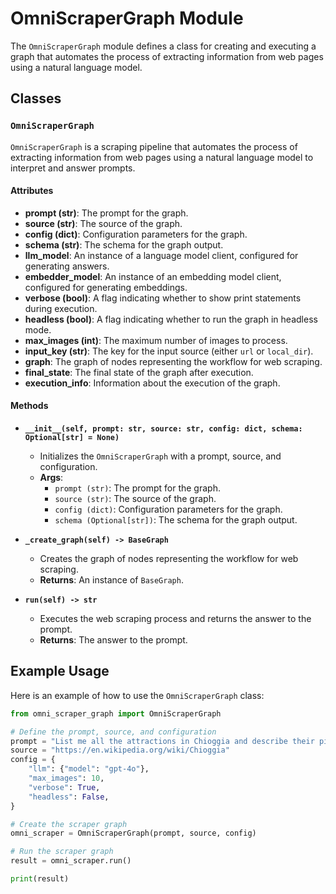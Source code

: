# OmniScraperGraph Module

The `OmniScraperGraph` module defines a class for creating and executing a graph that automates the process of extracting information from web pages using a natural language model.

## Classes

### `OmniScraperGraph`

`OmniScraperGraph` is a scraping pipeline that automates the process of extracting information from web pages using a natural language model to interpret and answer prompts.

#### Attributes

- **prompt (str)**: The prompt for the graph.
- **source (str)**: The source of the graph.
- **config (dict)**: Configuration parameters for the graph.
- **schema (str)**: The schema for the graph output.
- **llm_model**: An instance of a language model client, configured for generating answers.
- **embedder_model**: An instance of an embedding model client, configured for generating embeddings.
- **verbose (bool)**: A flag indicating whether to show print statements during execution.
- **headless (bool)**: A flag indicating whether to run the graph in headless mode.
- **max_images (int)**: The maximum number of images to process.
- **input_key (str)**: The key for the input source (either `url` or `local_dir`).
- **graph**: The graph of nodes representing the workflow for web scraping.
- **final_state**: The final state of the graph after execution.
- **execution_info**: Information about the execution of the graph.

#### Methods

- **`__init__(self, prompt: str, source: str, config: dict, schema: Optional[str] = None)`**
  - Initializes the `OmniScraperGraph` with a prompt, source, and configuration.
  - **Args**:
    - `prompt (str)`: The prompt for the graph.
    - `source (str)`: The source of the graph.
    - `config (dict)`: Configuration parameters for the graph.
    - `schema (Optional[str])`: The schema for the graph output.

- **`_create_graph(self) -> BaseGraph`**
  - Creates the graph of nodes representing the workflow for web scraping.
  - **Returns**: An instance of `BaseGraph`.

- **`run(self) -> str`**
  - Executes the web scraping process and returns the answer to the prompt.
  - **Returns**: The answer to the prompt.

## Example Usage

Here is an example of how to use the `OmniScraperGraph` class:

```python
from omni_scraper_graph import OmniScraperGraph

# Define the prompt, source, and configuration
prompt = "List me all the attractions in Chioggia and describe their pictures."
source = "https://en.wikipedia.org/wiki/Chioggia"
config = {
    "llm": {"model": "gpt-4o"},
    "max_images": 10,
    "verbose": True,
    "headless": False,
}

# Create the scraper graph
omni_scraper = OmniScraperGraph(prompt, source, config)

# Run the scraper graph
result = omni_scraper.run()

print(result)
